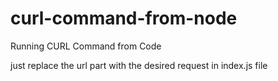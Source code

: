 # curl-command-from-node
Running CURL Command from Code

just replace the url part with the desired request in index.js file
